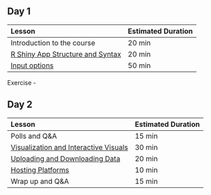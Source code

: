 ## Day 1

| Lesson            | Estimated Duration |
|:----------------|:----------|
| Introduction to the course | 20 min | 
| [R Shiny App Structure and Syntax](lessons/01_syntax_and_structure.md) | 20 min | 
| [Input options](lessons/02_inputs.md) | 50 min |

Exercise - 

## Day 2

| Lesson          | Estimated Duration |
|:----------------|:----------|
| Polls and Q&A | 15 min |
| [Visualization and Interactive Visuals](lessons/03_visuals.md) | 30 min | 
| [Uploading and Downloading Data](lessons/04_uploading_downloading_data.md) | 20 min | 
| [Hosting Platforms](lessons/05_hosting.md) | 10 min | 
| Wrap up and Q&A | 15 min |

